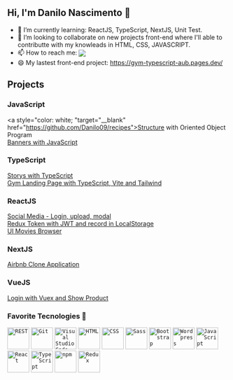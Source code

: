 ## Hi, I'm Danilo Nascimento 👋

- 🌱 I’m currently learning: ReactJS, TypeScript, NextJS, Unit Test.
- 👯 I’m looking to collaborate on new projects front-end where I'll able to contributte with my knowleads in HTML, CSS, JAVASCRIPT.
- 📫 How to reach me: <a align="center" target="__blank" href="https://www.linkedin.com/in/danilo-nascimento2/"> <img align="center" src="https://img.shields.io/badge/LinkedIn-0077B5?style=for-the-badge&logo=linkedin&logoColor=white" /></a>
- 😄 My lastest front-end project: https://gym-typescript-aub.pages.dev/


## Projects

### JavaScript

<a style="color: white; "target="__blank" href="https://github.com/Danilo09/recipes">Structure with Oriented Object Program</a><br>
<a target="__blank" href="https://github.com/Danilo09/js-banners">Banners with JavaScript</a>

### TypeScript

<a target="__blank" href="https://github.com/Danilo09/storys-with-typescript">Storys with TypeScript</a><br>
<a target="__blank" href="https://github.com/Danilo09/gym-typescript">Gym Landing Page with TypeScript, Vite and Tailwind</a>

### ReactJS

<a target="__blank" href="https://github.com/Danilo09/origamid-project">Social Media - Login, upload, modal</a><br>
<a target="__blank" href="https://github.com/Danilo09/Redux-Creating-Store">Redux Token with JWT and record in LocalStorage</a><br>
<a target="__blank" href="https://github.com/Danilo09/UI-movies-browser">UI Movies Browser</a>


### NextJS

<a target="__blank" href="https://github.com/Danilo09/airbnb-clone-application">Airbnb Clone Application</a>

### VueJS

<a target="__blank" href="https://github.com/Danilo09/promo-project">Login with Vuex and Show Product</a>


### Favorite Tecnologies 🚀

<div>
	<code><img height="50" src="https://user-images.githubusercontent.com/25181517/192107858-fe19f043-c502-4009-8c47-476fc89718ad.png" alt="REST" title="REST" /></code>
	<code><img height="50" src="https://user-images.githubusercontent.com/25181517/192108372-f71d70ac-7ae6-4c0d-8395-51d8870c2ef0.png" alt="Git" title="Git" /></code>
	<code><img height="50" src="https://user-images.githubusercontent.com/25181517/192108891-d86b6220-e232-423a-bf5f-90903e6887c3.png" alt="Visual Studio Code" title="Visual Studio Code" /></code>
	<code><img height="50" src="https://user-images.githubusercontent.com/25181517/192158954-f88b5814-d510-4564-b285-dff7d6400dad.png" alt="HTML" title="HTML" /></code>
	<code><img height="50" src="https://user-images.githubusercontent.com/25181517/183898674-75a4a1b1-f960-4ea9-abcb-637170a00a75.png" alt="CSS" title="CSS" /></code>
	<code><img height="50" src="https://user-images.githubusercontent.com/25181517/192158956-48192682-23d5-4bfc-9dfb-6511ade346bc.png" alt="Sass" title="Sass" /></code>
	<code><img height="50" src="https://user-images.githubusercontent.com/25181517/183898054-b3d693d4-dafb-4808-a509-bab54cf5de34.png" alt="Bootstrap" title="Bootstrap" /></code>
	<code><img height="50" src="https://user-images.githubusercontent.com/25181517/192158957-b1256181-356c-46a3-beb9-487af08a6266.png" alt="Wordpress" title="Wordpress" /></code>
	<code><img height="50" src="https://user-images.githubusercontent.com/25181517/117447155-6a868a00-af3d-11eb-9cfe-245df15c9f3f.png" alt="JavaScript" title="JavaScript" /></code>
	<code><img height="50" src="https://user-images.githubusercontent.com/25181517/183897015-94a058a6-b86e-4e42-a37f-bf92061753e5.png" alt="React" title="React" /></code>
	<code><img height="50" src="https://user-images.githubusercontent.com/25181517/183890598-19a0ac2d-e88a-4005-a8df-1ee36782fde1.png" alt="TypeScript" title="TypeScript" /></code>
	<code><img height="50" src="https://user-images.githubusercontent.com/25181517/121401671-49102800-c959-11eb-9f6f-74d49a5e1774.png" alt="npm" title="npm" /></code>
	<code><img height="50" src="https://user-images.githubusercontent.com/25181517/187896150-cc1dcb12-d490-445c-8e4d-1275cd2388d6.png" alt="Redux" title="Redux" /></code>
</div>
